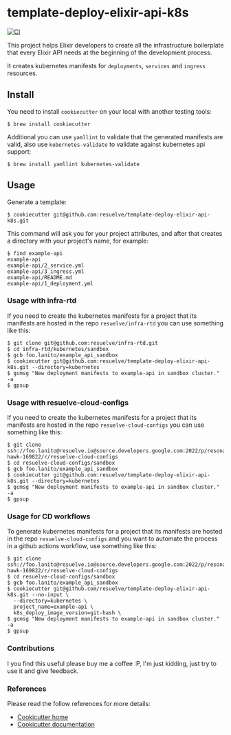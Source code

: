 # template-deploy-elixir-api-k8s

[![CI](https://github.com/resuelve/template-deploy-elixir-api-k8s/actions/workflows/ci.yml/badge.svg)](https://github.com/resuelve/template-deploy-elixir-api-k8s/actions/workflows/ci.yml)

This project helps Elixir developers to create all the infrastructure boilerplate that every Elixir API needs
at the beginning of the development process.

It creates kubernetes manifests for `deployments`, `services` and `ingress` resources.

## Install

You need to install `cookiecutter` on your local with another testing tools:

``` shell
$ brew install cookiecutter
```

Additional you can use `yamllint` to validate that the generated manifests are valid, also use `kubernetes-validate`
to validate against kubernetes api support:

``` shell
$ brew install yamllint kubernetes-validate
```

## Usage

Generate a template:

``` shell
$ cookiecutter git@github.com:resuelve/template-deploy-elixir-api-k8s.git
```

This command will ask you for your project attributes, and after that
creates a directory with your project's name, for example:

``` shell
$ find example-api
example-api
example-api/2_service.yml
example-api/3_ingress.yml
example-api/README.md
example-api/1_deployment.yml
```

### Usage with infra-rtd

If you need to create the kubernetes manifests for a project that its manifests are hosted in the repo
`resuelve/infra-rtd` you can use something like this:

``` shell
$ git clone git@github.com:resuelve/infra-rtd.git
$ cd infra-rtd/kubernetes/sandbox
$ gcb foo.lanito/example_api_sandbox
$ cookiecutter git@github.com:resuelve/template-deploy-elixir-api-k8s.git --directory=kubernetes
$ gcmsg "New deployment manifests to example-api in sandbox cluster." -a
$ gpsup
```

### Usage with resuelve-cloud-configs

If you need to create the kubernetes manifests for a project that its manifests are hosted in the repo
`resuelve-cloud-configs` you can use something like this:

``` shell
$ git clone ssh://foo.lanito@resuelve.io@source.developers.google.com:2022/p/resonant-hawk-169822/r/resuelve-cloud-configs
$ cd resuelve-cloud-configs/sandbox
$ gcb foo.lanito/example_api_sandbox
$ cookiecutter git@github.com:resuelve/template-deploy-elixir-api-k8s.git --directory=kubernetes
$ gcmsg "New deployment manifests to example-api in sandbox cluster." -a
$ gpsup
```

### Usage for CD workflows

To generate kubernetes manifests for a project that its manifests are hosted in the repo
`resuelve-cloud-configs` and you want to automate the process in a github actions workflow, use something like this:

``` shell
$ git clone ssh://foo.lanito@resuelve.io@source.developers.google.com:2022/p/resonant-hawk-169822/r/resuelve-cloud-configs
$ cd resuelve-cloud-configs/sandbox
$ gcb foo.lanito/example_api_sandbox
$ cookiecutter git@github.com/resuelve/template-deploy-elixir-api-k8s.git --no-input \
  --directory=kubernetes \
  project_name=example-api \
  k8s_deploy_image_version=git-hash \
$ gcmsg "New deployment manifests to example-api in sandbox cluster." -a
$ gpsup
```

### Contributions

I you find this useful please buy me a coffee :P, I'm just kidding, just try to use it and give feedback.

### References

Please read the follow references for more details:

* [Cookicutter home](https://github.com/cookiecutter/cookiecutter)
* [Cookicutter documentation](https://cookiecutter.readthedocs.io/en/stable/)
